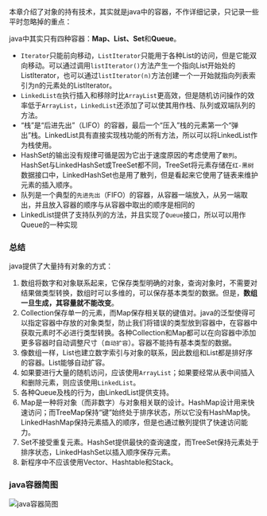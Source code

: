 本章介绍了对象的持有技术，其实就是java中的容器，不作详细记录，只记录一些平时忽略掉的重点：

java中其实只有四种容器：**Map、List、Set**和**Queue**。

- `Iterator`只能前向移动，`ListIterator`只能用于各种List的访问，但是它能双向移动。可以通过调用`listIterator()`方法产生一个指向List开始处的ListIterator，也可以通过`listIterator(n)`方法创建一个一开始就指向列表索引为n的元素处的ListIterator。
- `LinkedList在`执行插入和移除时比`ArrayList`更高效，但是随机访问操作的效率低于`ArrayList`，`LinkedList`还添加了可以使其用作栈、队列或双端队列的方法。
- “栈”是“后进先出”（LIFO）的容器，最后一个“压入”栈的元素第一个“弹出”栈。LinkedList具有直接实现栈功能的所有方法，所以可以将LinkedList作为栈使用。
- HashSet的输出没有规律可循是因为它出于速度原因的考虑使用了`散列`。HashSet与LinkedHashSet或TreeSet都不同，TreeSet将元素存储在`红-黑树`数据接口中，LinkedHashSet也是用了散列，但是看起来它使用了链表来维护元素的插入顺序。
- 队列是一个典型的`先进先出`（FIFO）的容器，从容器一端放入，从另一端取出，并且放入容器的顺序与从容器中取出的顺序是相同的
- LinkedList提供了支持队列的方法，并且实现了`Queue`接口，所以可以用作Queue的一种实现

### 总结 ###
java提供了大量持有对象的方式：

1. 数组将数字和对象联系起来，它保存类型明确的对象，查询对象时，不需要对结果做类型转换，数组时可以多维的，可以保存基本类型的数据。但是，**数组一旦生成，其容量就不能改变**。
2. Collection保存单一的元素，而Map保存相关联的键值对。java的泛型使得可以指定容器中存放的对象类型，防止我们将错误的类型放到容器中，在容器中获取元素时不必进行类型转换。各种Collection和Map都可以在向容器中添加更多容器时自动调整尺寸（`自动扩容`）。容器不能持有基本类型的数据。
3. 像数组一样，List也建立数字索引与对象的联系，因此数组和List都是排好序的容器。List能够自动扩容。
4. 如果要进行大量的随机访问，应该使用`ArrayList`；如果要经常从表中间插入和删除元素，则应该使用`LinkedList`。
5. 各种Queue及栈的行为，由LinkedList提供支持。
6. Map是一种将对象（而非数字）与对象相关联的设计。HashMap设计用来快速访问；而TreeMap保持“键”始终处于排序状态，所以它没有HashMap快。LinkedHashMap保持元素插入的顺序，但是也通过散列提供了快速访问能力。
7. Set不接受重复元素。HashSet提供最快的查询速度，而TreeSet保持元素处于排序状态，LinkedHashSet以插入顺序保存元素。
8. 新程序中不应该使用Vector、Hashtable和Stack。

### java容器简图 ###

![java容器简图](http://i.imgur.com/OZVUh9h.png)